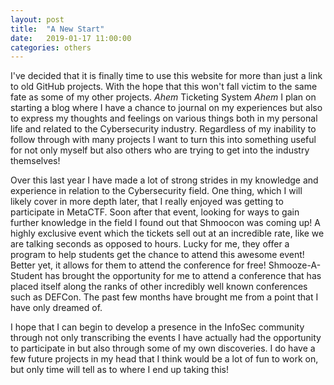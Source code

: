 ```yaml
---
layout: post
title:  "A New Start"
date:   2019-01-17 11:00:00
categories: others
---
```


  I've decided that it is finally time to use this website for more than just a link to old GitHub projects. With the hope that this won't fall victim to the same fate as some of my other projects. *Ahem* Ticketing System *Ahem* I plan on starting a blog where I have a chance to journal on my experiences but also to express my thoughts and feelings on various things both in my personal life and related to the Cybersecurity industry. Regardless of my inability to follow through with many projects I want to turn this into something useful for not only myself but also others who are trying to get into the industry themselves!

  Over this last year I have made a lot of strong strides in my knowledge and experience in relation to the Cybersecurity field. One thing, which I will likely cover in more depth later, that I really enjoyed was getting to participate in MetaCTF. Soon after that event, looking for ways to gain further knowledge in the field I found out that Shmoocon was coming up! A highly exclusive event which the tickets sell out at an incredible rate, like we are talking seconds as opposed to hours. Lucky for me, they offer a program to help students get the chance to attend this awesome event! Better yet, it allows for them to attend the conference for free! Shmooze-A-Student has brought the  opportunity for me to attend a conference that has placed itself along the ranks of other incredibly well known conferences such as DEFCon. The past few months have brought me from a point that I have only dreamed of.

  I hope that I can begin to develop a presence in the InfoSec community through not only transcribing the events I have actually had the opportunity to participate in but also through some of my own discoveries. I do have a few future projects in my head that I think would be a lot of fun to work on, but only time will tell as to where I end up taking this!
